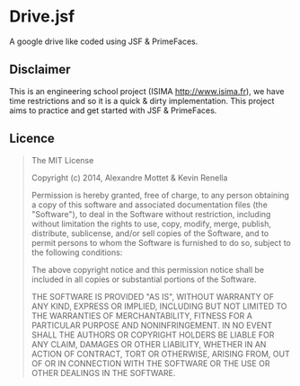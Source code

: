Drive.jsf
==========

A google drive like coded using JSF & PrimeFaces.

## Disclaimer
This is an engineering school project (ISIMA http://www.isima.fr), we have time restrictions and so it is a quick & dirty implementation. This project aims to practice and get started with JSF & PrimeFaces.

## Licence
> The MIT License
>
> Copyright (c) 2014, Alexandre Mottet & Kevin Renella
>
> Permission is hereby granted, free of charge, to any person obtaining a copy
> of this software and associated documentation files (the "Software"), to deal
> in the Software without restriction, including without limitation the rights
> to use, copy, modify, merge, publish, distribute, sublicense, and/or sell
> copies of the Software, and to permit persons to whom the Software is
> furnished to do so, subject to the following conditions:
>
> The above copyright notice and this permission notice shall be included in
> all copies or substantial portions of the Software.
>
> THE SOFTWARE IS PROVIDED "AS IS", WITHOUT WARRANTY OF ANY KIND, EXPRESS OR
> IMPLIED, INCLUDING BUT NOT LIMITED TO THE WARRANTIES OF MERCHANTABILITY,
> FITNESS FOR A PARTICULAR PURPOSE AND NONINFRINGEMENT. IN NO EVENT SHALL THE
> AUTHORS OR COPYRIGHT HOLDERS BE LIABLE FOR ANY CLAIM, DAMAGES OR OTHER
> LIABILITY, WHETHER IN AN ACTION OF CONTRACT, TORT OR OTHERWISE, ARISING FROM,
> OUT OF OR IN CONNECTION WITH THE SOFTWARE OR THE USE OR OTHER DEALINGS IN
> THE SOFTWARE.
